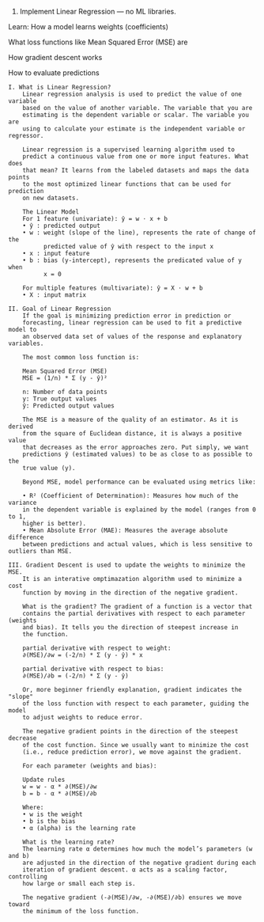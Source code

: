 1. Implement Linear Regression — no ML libraries.

Learn:
How a model learns weights (coefficients)

What loss functions like Mean Squared Error (MSE) are

How gradient descent works

How to evaluate predictions

    I. What is Linear Regression? 
        Linear regression analysis is used to predict the value of one variable
        based on the value of another variable. The variable that you are
        estimating is the dependent variable or scalar. The variable you are
        using to calculate your estimate is the independent variable or regressor.

        Linear regression is a supervised learning algorithm used to 
        predict a continuous value from one or more input features. What does 
        that mean? It learns from the labeled datasets and maps the data points 
        to the most optimized linear functions that can be used for prediction 
        on new datasets.

        The Linear Model
        For 1 feature (univariate): ŷ = w ⋅ x + b
        • ŷ : predicted output
        • w : weight (slope of the line), represents the rate of change of the
              predicted value of ŷ with respect to the input x
        • x : input feature
        • b : bias (y-intercept), represents the predicated value of y when
              x = 0

        For multiple features (multivariate): ŷ = X ⋅ w + b
        • X : input matrix

    II. Goal of Linear Regression
        If the goal is minimizing prediction error in prediction or
        forecasting, linear regression can be used to fit a predictive model to
        an observed data set of values of the response and explanatory variables.
        
        The most common loss function is: 

        Mean Squared Error (MSE)
        MSE = (1/n) * Σ (y - ŷ)²

        n: Number of data points
        y: True output values
        ŷ: Predicted output values

        The MSE is a measure of the quality of an estimator. As it is derived
        from the square of Euclidean distance, it is always a positive value
        that decreases as the error approaches zero. Put simply, we want
        predictions ŷ (estimated values) to be as close to as possible to the
        true value (y).

        Beyond MSE, model performance can be evaluated using metrics like:

        • R² (Coefficient of Determination): Measures how much of the variance
        in the dependent variable is explained by the model (ranges from 0 to 1,
        higher is better).
        • Mean Absolute Error (MAE): Measures the average absolute difference
        between predictions and actual values, which is less sensitive to outliers than MSE.

    III. Gradient Descent is used to update the weights to minimize the MSE.
        It is an interative omptimazation algorithm used to minimize a cost
        function by moving in the direction of the negative gradient.

        What is the gradient? The gradient of a function is a vector that
        contains the partial derivatives with respect to each parameter (weights
        and bias). It tells you the direction of steepest increase in
        the function. 

        partial derivative with respect to weight:
        ∂(MSE)/∂w = (-2/n) * Σ (y - ŷ) * x

        partial derivative with respect to bias:
        ∂(MSE)/∂b = (-2/n) * Σ (y - ŷ)
    
        Or, more beginner friendly explanation, gradient indicates the "slope"
        of the loss function with respect to each parameter, guiding the model
        to adjust weights to reduce error.

        The negative gradient points in the direction of the steepest decrease
        of the cost function. Since we usually want to minimize the cost
        (i.e., reduce prediction error), we move against the gradient.

        For each parameter (weights and bias):

        Update rules
        w = w - α * ∂(MSE)/∂w
        b = b - α * ∂(MSE)/∂b

        Where:
        • w is the weight
        • b is the bias
        • α (alpha) is the learning rate

        What is the learning rate? 
        The learning rate α determines how much the model’s parameters (w and b)
        are adjusted in the direction of the negative gradient during each
        iteration of gradient descent. α acts as a scaling factor, controlling 
        how large or small each step is.

        The negative gradient (-∂(MSE)/∂w, -∂(MSE)/∂b) ensures we move toward
        the minimum of the loss function.
